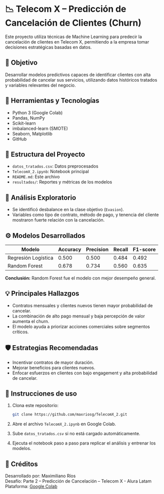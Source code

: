 
# 📉 Telecom X – Predicción de Cancelación de Clientes (Churn)

Este proyecto utiliza técnicas de Machine Learning para predecir la cancelación de clientes en Telecom X, permitiendo a la empresa tomar decisiones estratégicas basadas en datos.

## 🎯 Objetivo

Desarrollar modelos predictivos capaces de identificar clientes con alta probabilidad de cancelar sus servicios, utilizando datos históricos tratados y variables relevantes del negocio.

## 🧰 Herramientas y Tecnologías

- Python 3 (Google Colab)
- Pandas, NumPy
- Scikit-learn
- imbalanced-learn (SMOTE)
- Seaborn, Matplotlib
- GitHub

## 📂 Estructura del Proyecto

- `datos_tratados.csv`: Datos preprocesados
- `TelecomX_2.ipynb`: Notebook principal
- `README.md`: Este archivo
- `resultados/`: Reportes y métricas de los modelos

## 🔎 Análisis Exploratorio

- Se identificó desbalance en la clase objetivo (`Evasion`).
- Variables como tipo de contrato, método de pago, y tenencia del cliente mostraron fuerte relación con la cancelación.

## ⚙️ Modelos Desarrollados

| Modelo               | Accuracy | Precision | Recall | F1-score |
|----------------------|----------|-----------|--------|----------|
| Regresión Logística  | 0.500    | 0.500     | 0.484  | 0.492    |
| Random Forest        | 0.678    | 0.734     | 0.560  | 0.635    |

**Conclusión:** Random Forest fue el modelo con mejor desempeño general.

## 💡 Principales Hallazgos

- Contratos mensuales y clientes nuevos tienen mayor probabilidad de cancelar.
- La combinación de alto pago mensual y baja percepción de valor aumenta el churn.
- El modelo ayuda a priorizar acciones comerciales sobre segmentos críticos.

## 🛡️ Estrategias Recomendadas

- Incentivar contratos de mayor duración.
- Mejorar beneficios para clientes nuevos.
- Enfocar esfuerzos en clientes con bajo engagement y alta probabilidad de cancelar.

## 📝 Instrucciones de uso

1. Clona este repositorio:

   ```bash
   git clone https://github.com/maxriosg/TelecomX_2.git
   ```

2. Abre el archivo `TelecomX_2.ipynb` en Google Colab.
3. Sube `datos_tratados.csv` si no está cargado automáticamente.
4. Ejecuta el notebook paso a paso para replicar el análisis y entrenar los modelos.

## 📌 Créditos

Desarrollado por: Maximiliano Ríos  
Desafío: Parte 2 – Predicción de Cancelación – Telecom X - Alura Latam 
Plataforma: [Google Colab](https://colab.research.google.com/)
